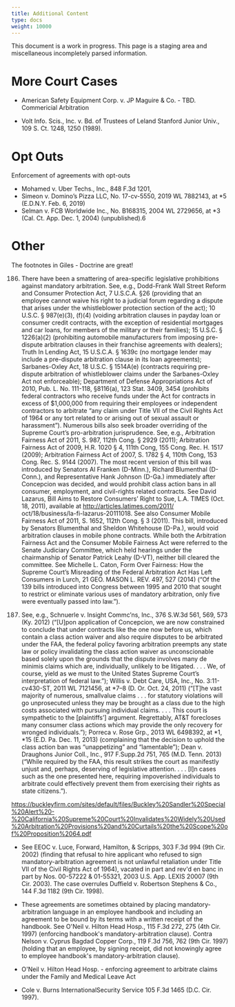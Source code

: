 ```yaml
---
title: Additional Content
type: docs
weight: 10000
---
```


This document is a work in progress. This page is a staging area and miscellaneous incompletely parsed information.

# More Court Cases

- American Safety Equipment Corp. v. JP Maguire & Co. - TBD. Commericial Arbitration

- Volt Info. Scis., Inc. v. Bd. of Trustees of Leland Stanford Junior Univ., 109 S. Ct. 1248, 1250 (1989).

# Opt Outs

Enforcement of agreements with opt-outs

- Mohamed v. Uber Techs., Inc., 848 F.3d 1201,
- Simeon v. Domino’s Pizza LLC, No. 17-cv-5550, 2019 WL 7882143, at *5 (E.D.N.Y. Feb. 6, 2019)
- Selman v. FCB Worldwide Inc., No.  B168315, 2004 WL 2729656, at *3 (Cal. Ct. App. Dec. 1, 2004) (unpublished).6

# Other

The footnotes in Giles - Doctrine are great!

186. There have been a smattering of area-specific legislative prohibitions against mandatory arbitration. See, e.g., Dodd-Frank Wall Street Reform and Consumer Protection Act, 7 U.S.C.A. §26 (providing that an employee cannot waive his right to a judicial forum regarding a dispute that arises under the whistleblower protection section of the act); 10 U.S.C. § 987(e)(3), (f)(4) (voiding arbitration clauses in payday loan or consumer credit contracts, with the exception of residential mortgages and car loans, for members of the military or their families); 15 U.S.C. § 1226(a)(2) (prohibiting automobile manufacturers from imposing pre-dispute arbitration clauses in their franchise agreements with dealers); Truth In Lending Act, 15 U.S.C.A. § 1639c (no mortgage lender may include a pre-dispute arbitration clause in its loan agreements); Sarbanes-Oxley Act, 18 U.S.C. § 1514A(e) (contracts requiring pre-dispute arbitration of whistleblower claims under the Sarbanes-Oxley Act not enforceable); Department of Defense Appropriations Act of 2010, Pub. L. No. 111-118, §8116(a), 123 Stat. 3409, 3454 (prohibits federal contractors who receive funds under the Act for contracts in excess of $1,000,000 from requiring their employees or independent contractors to arbitrate “any claim under Title VII of the Civil Rights Act of 1964 or any tort related to or arising out of sexual assault or harassment”). Numerous bills also seek broader overriding of the Supreme Court’s pro-arbitration jurisprudence. See, e.g., Arbitration Fairness Act of 2011, S. 987, 112th Cong. § 2929 (2011); Arbitration Fairness Act of 2009, H.R. 1020 § 4, 111th Cong, 155 Cong. Rec. H. 1517 (2009); Arbitration Fairness Act of 2007, S. 1782 § 4, 110th Cong, 153 Cong. Rec. S. 9144 (2007). The most recent version of this bill was introduced by Senators Al Franken (D-Minn.), Richard Blumenthal (D-Conn.), and Representative Hank Johnson (D-Ga.) immediately after Concepcion was decided, and would prohibit class action bans in all consumer, employment, and civil-rights related contracts. See David Lazarus, Bill Aims to Restore Consumers’ Right to Sue, L.A. TIMES (Oct. 18, 2011), available at http://articles.latimes.com/2011/ oct/18/business/la-fi-lazarus-20111018. See also Consumer Mobile Fairness Act of 2011, S. 1652, 112th Cong. § 3 (2011). This bill, introduced by Senators Blumenthal and Sheldon Whitehouse (D-Pa.), would void arbitration clauses in mobile phone contracts. While both the Arbitration Fairness Act and the Consumer Mobile Fairness Act were referred to the Senate Judiciary Committee, which held hearings under the chairmanship of Senator Patrick Leahy (D-VT), neither bill cleared the committee. See Michelle L. Caton, Form Over Fairness: How the Supreme Court’s Misreading of the Federal Arbitration Act Has Left Consumers in Lurch, 21 GEO. MASON L. REV. 497, 527 (2014) (“Of the 139 bills introduced into Congress between 1995 and 2010 that sought to restrict or eliminate various uses of mandatory arbitration, only five were eventually passed into law.”).

189. See, e.g., Schnuerle v. Insight Commc’ns, Inc., 376 S.W.3d 561, 569, 573 (Ky. 2012) (“[U]pon application of Concepcion, we are now constrained to conclude that under contracts like the one now before us, which contain a class action waiver and also require disputes to be arbitrated under the FAA, the federal policy favoring arbitration preempts any state law or policy invalidating the class action waiver as unconscionable based solely upon the grounds that the dispute involves many de minimis claims which are, individually, unlikely to be litigated. . . . We, of course, yield as we must to the United States Supreme Court’s interpretation of federal law.”); Willis v. Debt Care, USA, Inc., No. 3:11-cv430-ST, 2011 WL 7121456, at *7–8 (D. Or. Oct. 24, 2011) (“[T]he vast majority of numerous, smallvalue claims . . . for statutory violations will go unprosecuted unless they may be brought as a class due to the high costs associated with pursuing individual claims. . . . This court is sympathetic to the [plaintiffs’] argument. Regrettably, AT&T forecloses many consumer class actions which may provide the only recovery for wronged individuals.”); Porreca v. Rose Grp., 2013 WL 6498392, at *1, *15 (E.D. Pa. Dec. 11, 2013) (complaining that the decision to uphold the class action ban was “unappetizing” and “lamentable”); Dean v. Draughons Junior Coll., Inc., 917 F.Supp.2d 751, 765 (M.D. Tenn. 2013) (“While required by the FAA, this result strikes the court as manifestly unjust and, perhaps, deserving of legislative attention. . . . [I]n cases such as the one presented here, requiring impoverished individuals to arbitrate could effectively prevent them from exercising their rights as state citizens.”).


https://buckleyfirm.com/sites/default/files/Buckley%20Sandler%20Special%20Alert%20-%20California%20Supreme%20Court%20Invalidates%20Widely%20Used%20Arbitration%20Provisions%20and%20Curtails%20the%20Scope%20of%20Proposition%2064.pdf


- See EEOC v. Luce, Forward, Hamilton, & Scripps, 303 F.3d 994 (9th Cir. 2002) (finding that refusal to hire applicant who refused to sign mandatory-arbitration agreement is not unlawful retaliation under Title VII of the Civil Rights Act of 1964), vacated in part and rev'd en banc in part by Nos. 00-57222 & 01-55321, 2003 U.S. App. LEXIS 20007 (9th Cir. 2003). The case overrules Duffield v. Robertson Stephens & Co., 144 F.3d 1182 (9th Cir. 1998).


- These agreements are sometimes obtained by placing mandatory-arbitration language in an employee handbook and including an agreement to be bound by its terms with a written receipt of the handbook. See O'Neil v. Hilton Head Hosp., 115 F.3d 272, 275 (4th Cir. 1997) (enforcing handbook's mandatory-arbitration clause). Contra Nelson v. Cyprus Bagdad Copper Corp., 119 F.3d 756, 762 (9th Cir. 1997) (holding that an employee, by signing receipt, did not knowingly agree to employee handbook's mandatory-arbitration clause).

- O'Neil v. Hilton Head Hosp. - enforcing agreement to arbitrate claims under the Family and Medical Leave Act
- Cole v. Burns InternationalSecurity Service 105 F.3d 1465 (D.C. Cir. 1997).
